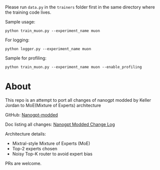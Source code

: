 

Please run `data.py` in the `trainers` folder first in the same directory where the training code lives.

Sample usage:
```
python train_muon.py --experiment_name muon
```

For logging:

```
python logger.py --experiment_name muon
```

Sample for profiling:

```
python train_muon.py --experiment_name muon --enable_profiling
```

# About

This repo is an attempt to port all changes of nanogpt modded by Keller Jordan to MoE(Mixture of Experts) architecture


GitHub: [Nanogpt-modded](https://github.com/KellerJordan/modded-nanogpt)


Doc listing all changes: [Nanogpt Modded Change Log](https://docs.google.com/document/d/1wOxjaMrLdkhbev2AHD2voz45OMjWCvSKbINwGTmQ19c/edit?usp=sharing)

Architecture details:

* Mixtral-style Mixture of Experts (MoE)
* Top-2 experts chosen
* Noisy Top-K router to avoid expert bias

PRs are welcome.


